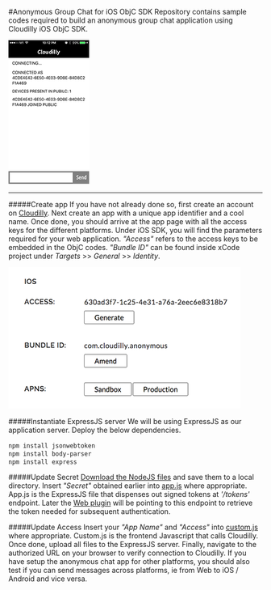 #Anonymous Group Chat for iOS ObjC SDK
Repository contains sample codes required to build an anonymous group chat application using Cloudilly iOS ObjC SDK.

![Anonymous](https://github.com/Cloudilly/Images/blob/master/ios_anonymous.png)

---

#####Create app
If you have not already done so, first create an account on [Cloudilly](https://cloudilly.com). Next create an app with a unique app identifier and a cool name. Once done, you should arrive at the app page with all the access keys for the different platforms. Under iOS SDK, you will find the parameters required for your web application. _"Access"_ refers to the access keys to be embedded in the ObjC codes. _"Bundle ID"_ can be found inside xCode project under _Targets_ >> _General_ >> _Identity_.

![iOS Console](https://github.com/cloudilly/images/blob/master/ios_console.png)

#####Instantiate ExpressJS server
We will be using ExpressJS as our application server. Deploy the below dependencies.
```
npm install jsonwebtoken
npm install body-parser
npm install express
```

#####Update Secret
[Download the NodeJS files](../tree/master/NodeJS) and save them to a local directory. Insert _"Secret"_ obtained earlier into [app.js](../blob/master/NodeJS/app.js) where appropriate. App.js is the ExpressJS file that dispenses out signed tokens at _'/tokens'_ endpoint. Later the [Web plugin](../blob/master/Cloudilly/web.js) will be pointing to this endpoint to retrieve the token needed for subsequent authentication.

#####Update Access
Insert your _"App Name"_ and _"Access"_ into [custom.js](../blob/master/NodeJS/public/custom.js) where appropriate. Custom.js is the frontend Javascript that calls Cloudilly. Once done, upload all files to the ExpressJS server. Finally, navigate to the authorized URL on your browser to verify connection to Cloudilly. If you have setup the anonymous chat app for other platforms, you should also test if you can send messages across platforms, ie from Web to iOS / Android and vice versa.
